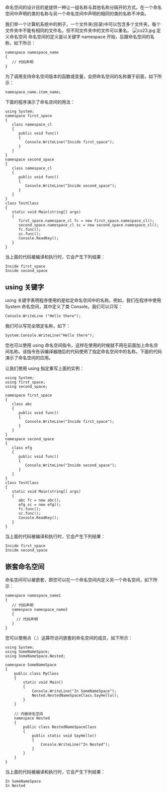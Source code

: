 命名空间的设计目的是提供一种让一组名称与其他名称分隔开的方式。在一个命名空间中声明的类的名称与另一个命名空间中声明的相同的类的名称不冲突。

我们举一个计算机系统中的例子，一个文件夹(目录)中可以包含多个文件夹，每个文件夹中不能有相同的文件名，但不同文件夹中的文件可以重名。
![cs23.jpg](https://cdn.acwing.com/media/article/image/2022/11/11/192601_4c8f48d661-cs23.jpg) 
定义命名空间
命名空间的定义是以关键字 namespace 开始，后跟命名空间的名称，如下所示：
```
namespace namespace_name
{
   // 代码声明
}
```
为了调用支持命名空间版本的函数或变量，会把命名空间的名称置于前面，如下所示：
```
namespace_name.item_name;
```
下面的程序演示了命名空间的用法：
```
using System;
namespace first_space
{
   class namespace_cl
   {
      public void func()
      {
         Console.WriteLine("Inside first_space");
      }
   }
}
namespace second_space
{
   class namespace_cl
   {
      public void func()
      {
         Console.WriteLine("Inside second_space");
      }
   }
}  
class TestClass
{
   static void Main(string[] args)
   {
      first_space.namespace_cl fc = new first_space.namespace_cl();
      second_space.namespace_cl sc = new second_space.namespace_cl();
      fc.func();
      sc.func();
      Console.ReadKey();
   }
}
```
当上面的代码被编译和执行时，它会产生下列结果：
```
Inside first_space
Inside second_space
```
## using 关键字
using 关键字表明程序使用的是给定命名空间中的名称。例如，我们在程序中使用 System 命名空间，其中定义了类 Console。我们可以只写：
```
Console.WriteLine ("Hello there");
```
我们可以写完全限定名称，如下：
```
System.Console.WriteLine("Hello there");
```
您也可以使用 using 命名空间指令，这样在使用的时候就不用在前面加上命名空间名称。该指令告诉编译器随后的代码使用了指定命名空间中的名称。下面的代码演示了命名空间的应用。

让我们使用 using 指定重写上面的实例：
```
using System;
using first_space;
using second_space;

namespace first_space
{
   class abc
   {
      public void func()
      {
         Console.WriteLine("Inside first_space");
      }
   }
}
namespace second_space
{
   class efg
   {
      public void func()
      {
         Console.WriteLine("Inside second_space");
      }
   }
}  
class TestClass
{
   static void Main(string[] args)
   {
      abc fc = new abc();
      efg sc = new efg();
      fc.func();
      sc.func();
      Console.ReadKey();
   }
}
```
当上面的代码被编译和执行时，它会产生下列结果：
```
Inside first_space
Inside second_space
```
## 嵌套命名空间
命名空间可以被嵌套，即您可以在一个命名空间内定义另一个命名空间，如下所示：
```
namespace namespace_name1 
{
   // 代码声明
   namespace namespace_name2 
   {
     // 代码声明
   }
}
```
您可以使用点（.）运算符访问嵌套的命名空间的成员，如下所示：
```
using System;
using SomeNameSpace;
using SomeNameSpace.Nested;

namespace SomeNameSpace
{
    public class MyClass
    {
        static void Main()
        {
            Console.WriteLine("In SomeNameSpace");
            Nested.NestedNameSpaceClass.SayHello();
        }
    }

    // 内嵌命名空间
    namespace Nested  
    {
        public class NestedNameSpaceClass
        {
            public static void SayHello()
            {
                Console.WriteLine("In Nested");
            }
        }
    }
}
```
当上面的代码被编译和执行时，它会产生下列结果：
```
In SomeNameSpace
In Nested
```